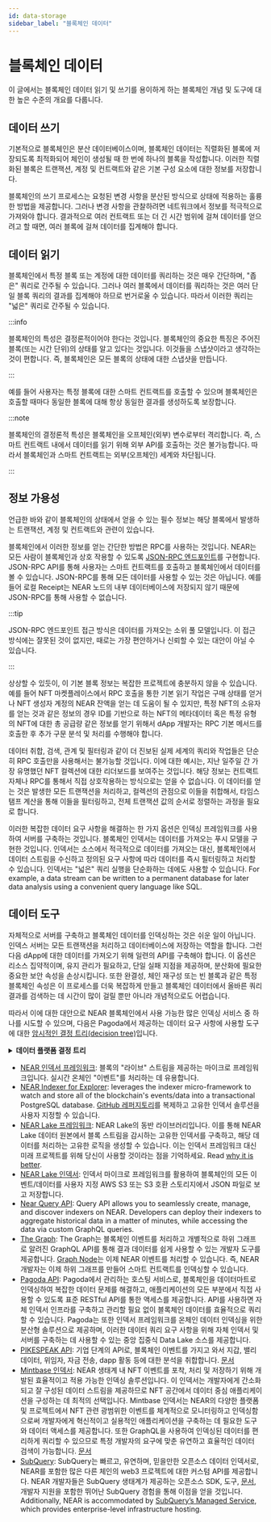```yaml
---
id: data-storage
sidebar_label: "블록체인 데이터"
---
```


# 블록체인 데이터

이 글에서는 블록체인 데이터 읽기 및 쓰기를 용이하게 하는 블록체인 개념 및 도구에 대한 높은 수준의 개요를 다룹니다.

## 데이터 쓰기

기본적으로 블록체인은 분산 데이터베이스이며, 블록체인 데이터는 직렬화된 블록에 저장되도록 최적화되어 체인이 생성될 때 한 번에 하나의 블록을 작성합니다. 이러한 직렬화된 블록은 트랜잭션, 계정 및 컨트랙트와 같은 기본 구성 요소에 대한 정보를 저장합니다.


블록체인의 쓰기 프로세스는 요청된 변경 사항을 분산된 방식으로 상태에 적용하는 훌륭한 방법을 제공합니다. 그러나 변경 사항을 관찰하려면 네트워크에서 정보를 적극적으로 가져와야 합니다. 결과적으로 여러 컨트랙트 또는 더 긴 시간 범위에 걸쳐 데이터를 얻으려고 할 때면, 여러 블록에 걸쳐 데이터를 집계해야 합니다.


## 데이터 읽기


블록체인에서 특정 블록 또는 계정에 대한 데이터를 쿼리하는 것은 매우 간단하며, "좁은" 쿼리로 간주될 수 있습니다. 그러나 여러 블록에서 데이터를 쿼리하는 것은 여러 단일 블록 쿼리의 결과를 집계해야 하므로 번거로울 수 있습니다. 따라서 이러한 쿼리는 "넓은" 쿼리로 간주될 수 있습니다.


:::info

블록체인의 특성은 결정론적이어야 한다는 것입니다. 블록체인의 중요한 특징은 주어진 블록(또는 시간 단위)의 상태를 알고 있다는 것입니다. 이것들을 스냅샷이라고 생각하는 것이 편합니다. 즉, 블록체인은 모든 블록의 상태에 대한 스냅샷을 만듭니다.

:::


예를 들어 사용자는 특정 블록에 대한 스마트 컨트랙트를 호출할 수 있으며 블록체인은 호출할 때마다 동일한 블록에 대해 항상 동일한 결과를 생성하도록 보장합니다.


:::note

블록체인의 결정론적 특성은 블록체인을 오프체인(외부) 변수로부터 격리합니다. 즉, 스마트 컨트랙트 내에서 데이터를 읽기 위해 외부 API를 호출하는 것은 불가능합니다. 따라서 블록체인과 스마트 컨트랙트는 외부(오프체인) 세계와 차단됩니다.

:::

## 정보 가용성


언급한 바와 같이 블록체인의 상태에서 얻을 수 있는 필수 정보는 해당 블록에서 발생하는 트랜잭션, 계정 및 컨트랙트와 관련이 있습니다.


블록체인에서 이러한 정보를 얻는 간단한 방법은 RPC를 사용하는 것입니다. NEAR는 모든 사람이 블록체인과 상호 작용할 수 있도록 [JSON-RPC 엔드포인트](/api/rpc/introduction)를 구현합니다. JSON-RPC API를 통해 사용자는 스마트 컨트랙트를 호출하고 블록체인에서 데이터를 볼 수 있습니다. JSON-RPC를 통해 모든 데이터를 사용할 수 있는 것은 아닙니다. 예를 들어 로컬 Receipt는 NEAR 노드의 내부 데이터베이스에 저장되지 않기 때문에 JSON-RPC를 통해 사용할 수 없습니다.


:::tip

JSON-RPC 엔드포인트 접근 방식은 데이터를 가져오는 소위 풀 모델입니다. 이 접근 방식에는 잘못된 것이 없지만, 때로는 가장 편안하거나 신뢰할 수 있는 대안이 아닐 수 있습니다.

:::

상상할 수 있듯이, 이 기본 블록 정보는 복잡한 프로젝트에 충분하지 않을 수 있습니다. 예를 들어 NFT 마켓플레이스에서 RPC 호출을 통한 기본 읽기 작업은 구매 상태를 얻거나 NFT 생성자 계정의 NEAR 잔액을 얻는 데 도움이 될 수 있지만, 특정 NFT의 소유자를 얻는 것과 같은 정보의 경우 ID를 기반으로 하는 NFT의 메타데이터 혹은 특정 유형의 NFT에 대한 총 공급량 같은 정보를 얻기 위해서 dApp 개발자는 RPC 기본 메서드를 호출한 후 추가 구문 분석 및 처리를 수행해야 합니다.


데이터 취합, 검색, 관계 및 필터링과 같이 더 진보된 실제 세계의 쿼리와 작업들은 단순히 RPC 호출만을 사용해서는 불가능할 것입니다. 이에 대한 예시는, 지난 일주일 간 가장 유명했던 NFT 컬렉션에 대한 리더보드를 보여주는 것입니다. 해당 정보는 컨트랙트 자체나 RPC를 통해서 직접 상호작용하는 방식으로는 얻을 수 없습니다. 이 데이터를 얻는 것은 발생한 모든 트랜잭션을 처리하고, 컬렉션의 관점으로 이들을 취합해서, 타임스탬프 계산을 통해 이들을 필터링하고, 전체 트랜잭션 값의 순서로 정렬하는 과정을 필요로 합니다.


이러한 복잡한 데이터 요구 사항을 해결하는 한 가지 옵션은 인덱싱 프레임워크를 사용하여 서버를 구축하는 것입니다. 블록체인 인덱서는 데이터를 가져오는 푸시 모델을 구현한 것입니다. 인덱서는 소스에서 적극적으로 데이터를 가져오는 대신, 블록체인에서 데이터 스트림을 수신하고 정의된 요구 사항에 따라 데이터를 즉시 필터링하고 처리할 수 있습니다. 인덱서는 "넓은" 쿼리 실행을 단순화하는 데에도 사용할 수 있습니다. For example, a data stream can be written to a permanent database for later data analysis using a convenient query language like SQL.


## 데이터 도구


자체적으로 서버를 구축하고 블록체인 데이터를 인덱싱하는 것은 쉬운 일이 아닙니다. 인덱스 서버는 모든 트랜잭션을 처리하고 데이터베이스에 저장하는 역할을 합니다. 그런 다음 dApp에 대한 데이터를 가져오기 위해 일련의 API를 구축해야 합니다. 이 옵션은 리소스 집약적이며, 유지 관리가 필요하고, 단일 실패 지점을 제공하며, 분산화에 필요한 중요한 보안 속성을 손상시킵니다. 또한 완결성, 체인 재구성 또는 빈 블록과 같은 특정 블록체인 속성은 이 프로세스를 더욱 복잡하게 만들고 블록체인 데이터에서 올바른 쿼리 결과를 검색하는 데 시간이 많이 걸릴 뿐만 아니라 개념적으로도 어렵습니다.


따라서 이에 대한 대안으로 NEAR 블록체인에서 사용 가능한 많은 인덱싱 서비스 중 하나를 시도할 수 있으며, 다음은 Pagoda에서 제공하는 데이터 요구 사항에 사용할 도구에 대한 [암시적인 결정 트리(decision tree)](https://docs.pagoda.co/decision-tree-lt)입니다.

<details>
<summary><b>데이터 플랫폼 결정 트리</b></summary>
<a href="/docs/assets/data-decision-tree.png" target="_blank">
<img src="/docs/assets/data-decision-tree.png" />
</a>
</details>

* [NEAR 인덱서 프레임워크](/concepts/advanced/near-indexer-framework): 블록의 "라이브" 스트림을 제공하는 마이크로 프레임워크입니다. 실시간 온체인 "이벤트"를 처리하는 데 유용합니다.
* [NEAR Indexer for Explorer](https://github.com/near/near-indexer-for-explorer): leverages the indexer micro-framework to watch and store all of the blockchain's events/data into a transactional PostgreSQL database. [GitHub 레퍼지토리](https://github.com/near/near-indexer-for-explorer)를 복제하고 고유한 인덱서 솔루션을 사용자 지정할 수 있습니다.
* [NEAR Lake 프레임워크](/concepts/advanced/near-lake-framework): NEAR Lake의 동반 라이브러리입니다. 이를 통해 NEAR Lake 데이터 원본에서 블록 스트림을 감시하는 고유한 인덱서를 구축하고, 해당 데이터를 처리하는 고유한 로직을 생성할 수 있습니다. 이는 인덱서 프레임워크 대신 미래 프로젝트를 위해 당신이 사용할 것이라는 점을 기억하세요. Read [why it is better](/concepts/advanced/near-indexer-framework#why-is-it-better-than-near-indexer-framework).
* [NEAR Lake 인덱서](/concepts/advanced/near-lake-framework): 인덱서 마이크로 프레임워크를 활용하여 블록체인의 모든 이벤트/데이터를 사용자 지정 AWS S3 또는 S3 호환 스토리지에서 JSON 파일로 보고 저장합니다.
* [Near Query API](https://dev.near.org/dataplatform.near/widget/QueryApi.App): Query API allows you to seamlessly create, manage, and discover indexers on NEAR. Developers can deploy their indexers to aggregate historical data in a matter of minutes, while accessing the data via custom GraphQL queries.
* [The Graph](https://thegraph.com/docs/en/cookbook/near/): The Graph는 블록체인 이벤트를 처리하고 개별적으로 하위 그래프로 알려진 GraphQL API를 통해 결과 데이터를 쉽게 사용할 수 있는 개발자 도구를 제공합니다. [Graph Node](https://github.com/graphprotocol/graph-node)는 이제 NEAR 이벤트를 처리할 수 있습니다. 즉, NEAR 개발자는 이제 하위 그래프를 만들어 스마트 컨트랙트를 인덱싱할 수 있습니다.
* [Pagoda API](https://pagoda.co): Pagoda에서 관리하는 호스팅 서비스로, 블록체인을 데이터마트로 인덱싱하여 복잡한 데이터 문제를 해결하고, 애플리케이션의 모든 부분에서 직접 사용할 수 있도록 표준 RESTful API를 통한 액세스를 제공합니다. API를 사용하면 자체 인덱서 인프라를 구축하고 관리할 필요 없이 블록체인 데이터를 효율적으로 쿼리할 수 있습니다. Pagoda는 또한 인덱서 프레임워크를 온체인 데이터 인덱싱을 위한 분산형 솔루션으로 제공하며, 이러한 데이터 쿼리 요구 사항을 위해 자체 인덱서 및 서버를 구축하는 데 사용할 수 있는 중앙 집중식 Data Lake 소스를 제공합니다.
* [PIKESPEAK API](https://pikespeak.ai): 기업 단계의 API로, 블록체인 이벤트를 가지고 와서 지갑, 밸리데이터, 위임자, 자금 전송, dapp 활동 등에 대한 분석을 취합합니다. [문서](https://doc.pikespeak.ai/)
* [Mintbase 인덱서](https://mintbase.xyz/): NEAR 생태계 내 NFT 이벤트를 포착, 처리 및 저장하기 위해 개발된 효율적이고 적용 가능한 인덱싱 솔루션입니다. 이 인덱서는 개발자에게 간소화되고 잘 구성된 데이터 스트림을 제공하므로 NFT 공간에서 데이터 중심 애플리케이션을 구성하는 데 최적의 선택입니다. Mintbase 인덱서는 NEAR의 다양한 플랫폼 및 프로젝트에서 NFT 관련 광범위한 이벤트를 체계적으로 모니터링하고 인덱싱함으로써 개발자에게 혁신적이고 실용적인 애플리케이션을 구축하는 데 필요한 도구와 데이터 액세스를 제공합니다. 또한 GraphQL을 사용하여 인덱싱된 데이터를 편리하게 쿼리할 수 있으므로 특정 개발자의 요구에 맞춘 유연하고 효율적인 데이터 검색이 가능합니다. [문서](https://docs.mintbase.xyz/dev/mintbase-graph)
* [SubQuery](https://academy.subquery.network/quickstart/quickstart_chains/near.html): SubQuery는 빠르고, 유연하며, 믿을만한 오픈소스 데이터 인덱서로, NEAR를 포함한 많은 다른 체인의 web3 프로젝트에 대한 커스텀 API를 제공합니다. NEAR 개발자들은 SubQuery 생태계가 제공하는 오픈소스 SDK, 도구, [문서](https://academy.subquery.network), 개발자 지원을 포함한 뛰어난 SubQuery 경험을 통해 이점을 얻을 것입니다. Additionally, NEAR is accommodated by [SubQuery’s Managed Service](http://managedservice.subquery.network/), which provides enterprise-level infrastructure hosting.
